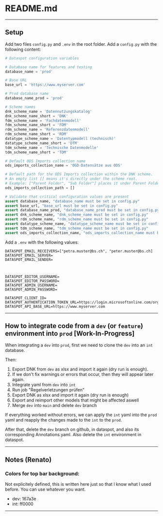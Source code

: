 # README.md

---
## Setup
Add two files `config.py` and `.env` in the root folder. Add a `config.py` with the following content:

```config.py
# Dataspot configuration variables

# Database name for features and testing
database_name = 'prod'

# Base URL
base_url = 'https://www.myserver.com'

# Prod database name
database_name_prod = 'prod'

# Scheme names
dnk_scheme_name = 'Datennutzungskatalog'
dnk_scheme_name_short = 'DNK'
fdm_scheme_name = 'Fachdatenmodell'
fdm_scheme_name_short = 'FDM'
rdm_scheme_name = 'Referenzdatenmodell'
rdm_scheme_name_short = 'RDM'
datatype_scheme_name = 'Datentypmodell (technisch)'
datatype_scheme_name_short = 'DTM'
tdm_scheme_name = 'Technische Datenmodelle'
tdm_scheme_name_short = 'TDM'

# Default ODS Imports collection name
ods_imports_collection_name = 'OGD-Datensätze aus ODS'

# Default path for the ODS Imports collection within the DNK scheme.
# An empty list [] means it's directly under the scheme root.
# Example: ["Parent Folder", "Sub Folder"] places it under Parent Folder/Sub Folder.
ods_imports_collection_path = []

# Validate that critical configuration values are present
assert database_name, "database_name must be set in config.py"
assert base_url, "base_url must be set in config.py"
assert database_name_prod, "database_name_prod must be set in config.py"
assert dnk_scheme_name, "dnk_scheme_name must be set in config.py"
assert rdm_scheme_name, "rdm_scheme_name must be set in config.py"
assert datatype_scheme_name, "datatype_scheme_name must be set in config.py"
assert tdm_scheme_name, "tdm_scheme_name must be set in config.py"
assert ods_imports_collection_name, "ods_imports_collection_name must be set in config.py"
```


Add a `.env` with the following values:
```.env
DATASPOT_EMAIL_RECEIVERS=["petra.muster@bs.ch", "peter.muster@bs.ch]
DATASPOT_EMAIL_SERVER=
DATASPOT_EMAIL_SENDER=



DATASPOT_EDITOR_USERNAME=
DATASPOT_EDITOR_PASSWORD=
DATASPOT_ADMIN_USERNAME=
DATASPOT_ADMIN_PASSWORD=

DATASPOT_CLIENT_ID=
DATASPOT_AUTHENTICATION_TOKEN_URL=https://login.microsoftonline.com/organizations/oauth2/v2.0/token
DATASPOT_API_BASE_URL=https://www.myserver.com
```

---
## How to integrate code from a `dev` (or `feature`) environment into `prod` [Work-In-Progress]
When integrating a `dev` into `prod`, first we need to clone the `dev` into an `int` database.

Then:
1. Export DNK from `dev` as xlsx and import it again (dry run is enough).
1. If we don't fix warnings or errors that occur, then they will appear later again.
1. Integrate yaml from `dev` into `int`
1. Run job "Regelverletzungen prüfen"
1. Export DNK as xlsx and import it again (dry run is enough)
1. Export and reimport other models that might be affected aswell
1. Merge `dev` into `main` and delete `dev` branch

If everything worked without errors, we can apply the `int` yaml into the `prod` yaml and reapply the changes made to the `int` to the `prod`.

After that, delete the `dev` branch on github, in dataspot, and also its corresponding Annotations.yaml. Also delete the `int` environment in dataspot.

---
## Notes (Renato)
### Colors for top bar background:
Not explicitely defined, this is written here just so that I know what I used before. You can use whatever you want.
- dev: 167a3e
- int: ff0000

---


<!-- 
## How to do regular updates (not yet implemented):
Frequent updates of details of already published datasets (e.g. last_updated field) are not updated directly through dataspot. but instead through a file managed by the Data Competence Center DCC. This means that fields that should be updated outside of the workflow are written to the centrally managed file instead of dataspot directly. These changes are then regularly updated by a script from the DCC to dataspot. The key should always be the dataspot-internal UUID. Dates should be provided as Unix timestamps in in UTC timezone. Times should be provided in Unix timestamps aswell in a ??? format (TBD; the same as is used internally in dataspot.). TODO: Add examples
**(put on hold)**

Frequent updates of details of already published datasets (e.g. last_updated field) are not updated directly through dataspot, as this does not work with the workflow. Instead, the changes are pushed to a non-public dataset on [opendatasoft](data.bs.ch). Please [get in touch](mailto:opendata@bs.ch) with us for the setup.

The columns should be (so far): uuid,lastactl,lastpub

This is put on hold for the moment, as lastactl does not really need to be in dataspot. (?)
---
-->

